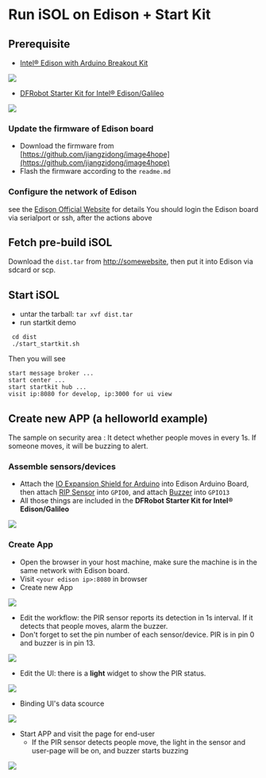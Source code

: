 # Run iSOL on Edison + Start Kit

## Prerequisite
 - [Intel® Edison with Arduino Breakout Kit](http://www.dfrobot.com/index.php?route=product/product&path=166_167&product_id=1198)

 ![](./doc/pic/startkit/edison.jpg)

 - [DFRobot Starter Kit for Intel® Edison/Galileo](http://www.dfrobot.com/index.php?route=product/product&path=166_168&product_id=1200)

 ![](./doc/pic/startkit/startkit.jpg)

### Update the firmware of Edison board

 - Download the firmware from [https://github.com/jiangzidong/image4hope](https://github.com/jiangzidong/image4hope)
 - Flash the firmware according to the `readme.md` 

### Configure the network of Edison
see the [Edison Official Website](https://software.intel.com/en-us/iot/library/edison-getting-started) for details
You should login the Edison board via serialport or ssh, after the actions above

## Fetch pre-build iSOL
Download the `dist.tar` from [http://somewebsite](http://somewebsite), then put it into Edison via sdcard or scp. 

## Start iSOL
 - untar the tarball: `tar xvf dist.tar`
 - run startkit demo
```
 cd dist
 ./start_startkit.sh
```
Then you will see
```
start message broker ...
start center ...
start startkit hub ...
visit ip:8080 for develop, ip:3000 for ui view
```
 
## Create new APP (a helloworld example)

The sample on security area : It detect whether people moves in every 1s. If someone moves, it will be buzzing to alert.

### Assemble sensors/devices

 - Attach the [IO Expansion Shield for Arduino](http://www.dfrobot.com/index.php?route=product/product&product_id=1009&search=IO+Expansion&description=true) into Edison Arduino Board, then attach [RIP Sensor](http://www.dfrobot.com/index.php?route=product/product&product_id=1140&search=sen0171&description=true) into `GPIO0`, and attach [Buzzer](http://www.dfrobot.com/index.php?route=product/product&product_id=84&search=DFR0032&description=true) into `GPIO13`
 - All those things are included in the **DFRobot Starter Kit for Intel® Edison/Galileo**

![](./doc/pic/startkit/assemble.jpg)

### Create App

 - Open the browser in your host machine, make sure the machine is in the same network with Edison board.
 - Visit `<your edison ip>:8080` in browser
 - Create new App

![](./doc/pic/create_app.gif)

-    Edit the workflow: the PIR sensor reports its detection in 1s interval. If it detects that people moves, alarm the buzzer.
  - Don't forget to set the pin number of each sensor/device. PIR is in pin 0 and buzzer is in pin 13. 

![](./doc/pic/startkit/create_wf.gif)

-    Edit the UI: there is a **light** widget to show the PIR status.

![](./doc/pic/startkit/create_ui.gif)  

- Binding UI's data scource
 
 ![](./doc/pic/startkit/binding_ui.gif)

-    Start APP and visit the page for end-user
     - If the PIR sensor detects people move, the light in the sensor and user-page will be on, and buzzer starts buzzing

![](./doc/pic/startkit/end_user.gif)